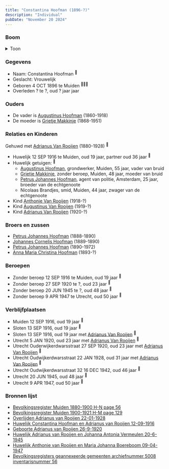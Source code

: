 ```yaml
---
title: "Constantina Hoofman (1896-?)"
description: "Individual"
pubDate: "November 20 2024"
---
```


### Boom
<details><summary>Toon</summary>

![test](https://www.plantuml.com/plantuml/svg/bPHTRzem68Nl_IjUjHUxGi8m846eBI1WczGDzMkQfWcPv2qO71lPJX6g-EzxquIFbMxDeaY9ln-VS-mhvuNrQQAOMqgz4bOaC1NHScPDgkE-KSQ2jq8xQaBjsLp6296qaSBy7vELtq22oHIjowkSHul6RrR8ZcQDb70EdXa0z8oDqTxDPRJKw5odamYfBowWphQCVO3norAEvIFEkkaiTLxgrC4dOnuJeSz0EFXSfQS5S3we3nl37ity_2XHnLlejATYkfbCZVSAsnV00xWTZEdJhCB82f6kZxgwPQhKHEXu4bdZtDGG4Osf1V2jVmSyfC7NAUrA4ri1DB8I_GBXMYnfTmiyu0I4C-mDweFwFt1gJUYERpAS_TJlul0MTEz7XDFWy83A7UDqsckCOwbdMRyQVBd_IdC7hHUgOKPLXtCbPtE_GQNCciYsh12lKYbwi0B_K56Cf8giYNEsMwvlD6L6ao7Yn0_EOM_c-q9yp2KEmcPf7IxXCil8BXcnbIBBnOFGS6ECNE21fLOjamqouxhx8nEi2WzIB_49KGEztyKJsgnG8YiaUfT43oaqzzvYDFT_TUSbY25l7jm9JjqfiJtU2ajkBr-HrDYXbHHv1w7zt6Y9Rq84lDJvgy5mqClFqgqolhpHfpV0cnIDKXIDtEcGX_z9KIHxTpO2LiJhK54OMIcS-RCSy5Vb1YiChFoa-v9o_slViH3rTKE3iIlKCLtJlm40)
</details>

### Gegevens
- Naam: Constantina Hoofman <sup><a href="../s00013/" style="text-decoration:none" title="Bevolkingsregister Muiden 1880-1900 H-N page 56">:link:</a></sup>
- Geslacht: Vrouwelijk
- Geboren 4 OCT 1896 te Muiden <sup><a href="../s00013/" style="text-decoration:none" title="Bevolkingsregister Muiden 1880-1900 H-N page 56">:link:</a><a href="../s00012/" style="text-decoration:none" title="Bevolkingsregister Muiden 1900-1921 H-M page 129">:link:</a><a href="../s00304/" style="text-decoration:none" title="Bevolkingsregisters geannexeerde gemeenten archiefnummer 5008 inventarisnummer 56">:link:</a></sup>
- Overleden ? te ?, oud ? jaar jaar 

### Ouders
- De vader is [Augustinus Hoofman](../i00007/) (1860-1918)
- De moeder is [Grietje Makkinje](../i00008/) (1868-1951)

### Relaties en Kinderen

Gehuwd met [Adrianus Van Rooijen](../i00020/) (1880-1928) <sup><a href="../s00023/" style="text-decoration:none" title="Huwelijk Constantina Hoofman en Adrianus van Rooijen 12-09-1916">:link:</a></sup>
- Huwelijk 12 SEP 1916 te Muiden, oud 19 jaar, partner oud 36 jaar <sup><a href="../s00023/" style="text-decoration:none" title="Huwelijk Constantina Hoofman en Adrianus van Rooijen 12-09-1916">:link:</a></sup>
- Huwelijk getuigen:  <sup><a href="../s00023/" style="text-decoration:none" title="Huwelijk Constantina Hoofman en Adrianus van Rooijen 12-09-1916">:link:</a></sup>
  - [Augustinus Hoofman](../i00007/), grondwerker, Muiden, 55 jaar, vader van bruid
  - [Grietje Makkinje](../i00008/), zonder beroep, Muiden, 48 jaar, moeder van bruid
  - [Petrus Johannes Hoofman](../i00005/), agent van politie, Amsterdam, 25 jaar, broeder van de echtgenoote
  - Nicolaas Brandjes, smid, Muiden, 44 jaar, zwager van de echtgenoote
- Kind [Anthonie Van Rooijen](../i00181/) (1918-?)
- Kind [Augustinus Van Rooijen](../i00185/) (1919-?)
- Kind [Adrianus Van Rooijen](../i00179/) (1920-?)

### Broers en zussen
- [Petrus Johannes Hoofman](../i00015/) (1888-1890)
- [Johannes Cornelis Hoofman](../i00016/) (1889-1890)
- [Petrus Johannes Hoofman](../i00005/) (1890-1972)
- [Anna Maria Christina Hoofman](../i00012/) (1893-?)

### Beroepen
- Zonder beroep 12 SEP 1916 te Muiden, oud 19 jaar <sup><a href="../s00023/" style="text-decoration:none" title="Huwelijk Constantina Hoofman en Adrianus van Rooijen 12-09-1916">:link:</a></sup>
- Zonder beroep 27 SEP 1920 te ?, oud 23 jaar <sup><a href="../s00300/" style="text-decoration:none" title="Geboorte Adrianus van Rooijen 26-9-1920">:link:</a></sup>
- Zonder beroep 20 JUN 1945 te ?, oud 48 jaar <sup><a href="../s00301/" style="text-decoration:none" title="Huwelijk Adrianus van Rooijen en Johanna Antonia Vermeulen 20-6-1945">:link:</a></sup>
- Zonder beroep 9 APR 1947 te Utrecht, oud 50 jaar <sup><a href="../s00302/" style="text-decoration:none" title="Huwelijk Anthonie van Rooijen en Maria Johanna Boereboom 09-04-1947 ">:link:</a></sup>

### Verblijfplaatsen
- Muiden  12 SEP 1916, oud 19 jaar  <sup><a href="../s00023/" style="text-decoration:none" title="Huwelijk Constantina Hoofman en Adrianus van Rooijen 12-09-1916">:link:</a></sup>
- Sloten  13 SEP 1916, oud 19 jaar  <sup><a href="../s00012/" style="text-decoration:none" title="Bevolkingsregister Muiden 1900-1921 H-M page 129">:link:</a></sup>
- Sloten  13 SEP 1916, oud 19 jaar met [Adrianus Van Rooijen](../i00020/) <sup><a href="../s00304/" style="text-decoration:none" title="Bevolkingsregisters geannexeerde gemeenten archiefnummer 5008 inventarisnummer 56">:link:</a></sup>
- Utrecht  5 JAN 1920, oud 23 jaar met [Adrianus Van Rooijen](../i00020/) <sup><a href="../s00304/" style="text-decoration:none" title="Bevolkingsregisters geannexeerde gemeenten archiefnummer 5008 inventarisnummer 56">:link:</a></sup>
- Utrecht Ouderwijkerdwarsstraat 27 SEP 1920, oud 23 jaar met [Adrianus Van Rooijen](../i00020/) <sup><a href="../s00300/" style="text-decoration:none" title="Geboorte Adrianus van Rooijen 26-9-1920">:link:</a></sup>
- Utrecht Oudwijkerdwarsstraat 22 JAN 1928, oud 31 jaar met [Adrianus Van Rooijen](../i00020/) <sup><a href="../s00299/" style="text-decoration:none" title="Overlijden Adrianus van Rooijen 22-01-1928">:link:</a></sup>
- Utrecht Oudwijkerdwarsstraat 32 16 DEC 1942, oud 46 jaar  <sup><a href="../s00303/" style="text-decoration:none" title="Utrechtsch Nieuwsblad, 1942-12-16; p. 2">:link:</a></sup>
- Utrecht  20 JUN 1945, oud 48 jaar  <sup><a href="../s00301/" style="text-decoration:none" title="Huwelijk Adrianus van Rooijen en Johanna Antonia Vermeulen 20-6-1945">:link:</a></sup>
- Utrecht  9 APR 1947, oud 50 jaar  <sup><a href="../s00302/" style="text-decoration:none" title="Huwelijk Anthonie van Rooijen en Maria Johanna Boereboom 09-04-1947 ">:link:</a></sup>

### Bronnen lijst
- [Bevolkingsregister Muiden 1880-1900 H-N page 56](../s00013/)
- [Bevolkingsregister Muiden 1900-1921 H-M page 129](../s00012/)
- [Overlijden Adrianus van Rooijen 22-01-1928](../s00299/)
- [Huwelijk Constantina Hoofman en Adrianus van Rooijen 12-09-1916](../s00023/)
- [Geboorte Adrianus van Rooijen 26-9-1920](../s00300/)
- [Huwelijk Adrianus van Rooijen en Johanna Antonia Vermeulen 20-6-1945](../s00301/)
- [Huwelijk Anthonie van Rooijen en Maria Johanna Boereboom 09-04-1947 ](../s00302/)
- [Bevolkingsregisters geannexeerde gemeenten archiefnummer 5008 inventarisnummer 56](../s00304/)